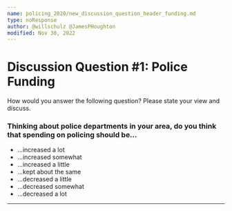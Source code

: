 ```yaml
---
name: policing_2020/new_discussion_question_header_funding.md
type: noResponse
author: @willschulz @JamesPHoughton
modified: Nov 30, 2022
---
```


# Discussion Question #1: Police Funding

How would you answer the following question?  Please state your view and discuss.

### Thinking about police departments in your area, do you think that spending on policing should be...

- ...increased a lot
- ...increased somewhat
- ...increased a little
- ...kept about the same
- ...decreased a little
- ...decreased somewhat
- ...decreased a lot

---
